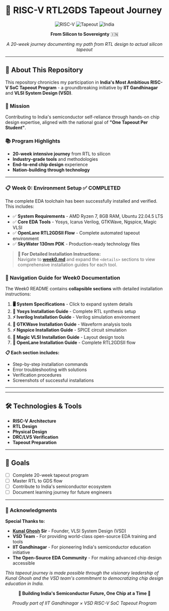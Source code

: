 # 🚀 RISC-V RTL2GDS Tapeout Journey

<div align="center">

![RISC-V](https://img.shields.io/badge/RISC--V-SoC-blue?style=for-the-badge)
![Tapeout](https://img.shields.io/badge/RTL2GDS-Tapeout-green?style=for-the-badge)
![India](https://img.shields.io/badge/Made%20in-India-orange?style=for-the-badge)

**From Silicon to Sovereignty** 🇮🇳

*A 20-week journey documenting my path from RTL design to actual silicon tapeout*

</div>

---

## 🎯 About This Repository

This repository chronicles my participation in **India's Most Ambitious RISC-V SoC Tapeout Program** - a groundbreaking initiative by **IIT Gandhinagar** and **VLSI System Design (VSD)**.

### 🌟 Mission
Contributing to India's semiconductor self-reliance through hands-on chip design expertise, aligned with the national goal of **"One Tapeout Per Student"**.

### 📚 Program Highlights
- **20-week intensive journey** from RTL to silicon
- **Industry-grade tools** and methodologies
- **End-to-end chip design** experience
- **Nation-building through technology**

---

### 📋 Week 0: Environment Setup ✅ **COMPLETED**

The complete EDA toolchain has been successfully installed and verified. This includes:

- ✅ **System Requirements** - AMD Ryzen 7, 8GB RAM, Ubuntu 22.04.5 LTS
- ✅ **Core EDA Tools** - Yosys, Icarus Verilog, GTKWave, Ngspice, Magic VLSI
- ✅ **OpenLane RTL2GDSII Flow** - Complete automated tapeout environment
- ✅ **SkyWater 130nm PDK** - Production-ready technology files

> **📖 For Detailed Installation Instructions:**  
> Navigate to **[week0.md](week0.md)** and expand the `<details>` sections to view comprehensive installation guides for each tool.

### 🎯 Navigation Guide for Week0 Documentation

The Week0 README contains **collapsible sections** with detailed installation instructions:

1. **🖥️ System Specifications** - Click to expand system details
2. **🔧 Yosys Installation Guide** - Complete RTL synthesis setup
3. **⚡ Iverilog Installation Guide** - Verilog simulation environment
4. **🌊 GTKWave Installation Guide** - Waveform analysis tools
5. **⚡ Ngspice Installation Guide** - SPICE circuit simulation
6. **🎩 Magic VLSI Installation Guide** - Layout design tools
7. **🚀 OpenLane Installation Guide** - Complete RTL2GDSII flow

**📋 Each section includes:**
- Step-by-step installation commands
- Error troubleshooting with solutions
- Verification procedures
- Screenshots of successful installations

---

---

## 🛠️ Technologies & Tools
- **RISC-V Architecture**
- **RTL Design**
- **Physical Design**
- **DRC/LVS Verification**
- **Tapeout Preparation**

---

## 🎯 Goals
- [ ] Complete 20-week tapeout program
- [ ] Master RTL to GDS flow
- [ ] Contribute to India's semiconductor ecosystem
- [ ] Document learning journey for future engineers

---

### 🙏 Acknowledgments

**Special Thanks to:**
- **[Kunal Ghosh](https://github.com/kunalg123) Sir** - Founder, VLSI System Design (VSD)
- **VSD Team** - For providing world-class open-source EDA training and tools
- **IIT Gandhinagar** - For pioneering India's semiconductor education initiative
- **The Open-Source EDA Community** - For making advanced chip design accessible

*This tapeout journey is made possible through the visionary leadership of Kunal Ghosh and the VSD team's commitment to democratizing chip design education in India.*

<div align="center">

**🚀 Building India's Semiconductor Future, One Chip at a Time 🚀**

*Proudly part of IIT Gandhinagar × VSD RISC-V SoC Tapeout Program*

</div>
